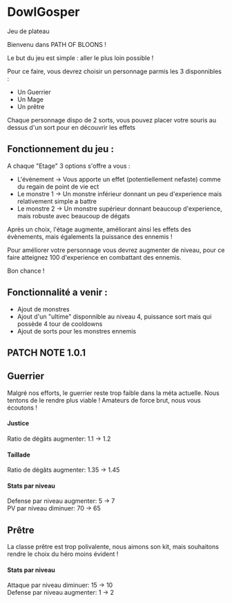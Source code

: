 # DowlGosper
Jeu de plateau

Bienvenu dans PATH OF BLOONS !

Le but du jeu est simple : aller le plus loin possible !

Pour ce faire, vous devrez choisir un personnage parmis les 3 disponnibles :
-   Un Guerrier
-   Un Mage
-   Un prêtre

Chaque personnage dispo de 2 sorts, vous pouvez placer votre souris au dessus d'un sort pour en découvrir les effets 

## Fonctionnement du jeu :
A chaque "Etage" 3 options s'offre a vous :
-   L'évènement -> Vous apporte un effet (potentiellement nefaste) comme du regain de point de vie ect
-   Le monstre 1 -> Un monstre inférieur donnant un peu d'experience mais relativement simple a battre
-   Le monstre 2 -> Un monstre supérieur donnant beaucoup d'experience, mais robuste avec beaucoup de dégats

Après un choix, l'étage augmente, améliorant ainsi les effets des évènements, mais égalements la puissance des ennemis !

Pour améliorer votre personnage vous devrez augmenter de niveau, pour ce faire atteignez 100 d'experience en combattant des ennemis.

Bon chance !

## Fonctionnalité a venir :
- Ajout de monstres
- Ajout d'un "ultime" disponnible au niveau 4, puissance sort mais qui possède 4 tour de cooldowns
- Ajout de sorts pour les monstres ennemis

## PATCH NOTE 1.0.1

## Guerrier 
Malgré nos efforts, le guerrier reste trop faible dans la méta actuelle. Nous tentons de le rendre plus viable ! Amateurs de force brut, nous vous écoutons ! 
#### Justice
Ratio de dégâts augmenter: 1.1 -> 1.2
#### Taillade
Ratio de dégâts augmenter: 1.35 -> 1.45
#### Stats par niveau
Defense par niveau augmenter: 5 -> 7<br>
PV par niveau diminuer: 70 -> 65 

## Prêtre
La classe prêtre est trop polivalente, nous aimons son kit, mais souhaitons rendre le choix du héro moins évident !
#### Stats par niveau
Attaque par niveau diminuer: 15 -> 10<br>
Defense par niveau augmenter: 1 -> 2 